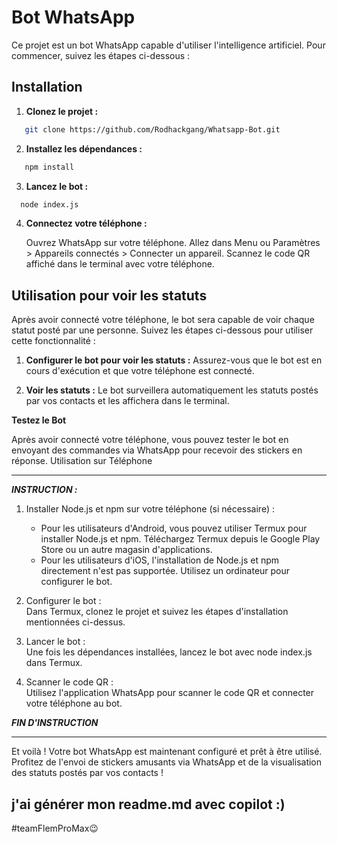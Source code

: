 # Bot WhatsApp 

Ce projet est un bot WhatsApp capable d'utiliser l'intelligence artificiel. Pour commencer, suivez les étapes ci-dessous :

## Installation

1. **Clonez le projet :**
```bash
   git clone https://github.com/Rodhackgang/Whatsapp-Bot.git
 ```

2. **Installez les dépendances :**
```bash
   npm install
```
3. **Lancez le bot :**
 ```bash
   node index.js
```
4. **Connectez votre téléphone :**

    Ouvrez WhatsApp sur votre téléphone.
    Allez dans Menu ou Paramètres > Appareils connectés > Connecter un appareil.
    Scannez le code QR affiché dans le terminal avec votre téléphone.

## Utilisation pour voir les statuts

Après avoir connecté votre téléphone, le bot sera capable de voir chaque statut posté par une personne. Suivez les étapes ci-dessous pour utiliser cette fonctionnalité :

1. **Configurer le bot pour voir les statuts :**
   Assurez-vous que le bot est en cours d'exécution et que votre téléphone est connecté.

2. **Voir les statuts :**
   Le bot surveillera automatiquement les statuts postés par vos contacts et les affichera dans le terminal.

**Testez le Bot**

Après avoir connecté votre téléphone, vous pouvez tester le bot en envoyant des commandes via WhatsApp pour recevoir des stickers en réponse.
Utilisation sur Téléphone

---
***INSTRUCTION :***

   1. Installer Node.js et npm sur votre téléphone (si nécessaire) :
         - Pour les utilisateurs d'Android, vous pouvez utiliser Termux pour installer Node.js et npm. Téléchargez Termux depuis le Google Play Store ou un autre magasin d'applications.
         - Pour les utilisateurs d'iOS, l'installation de Node.js et npm directement n'est pas supportée. Utilisez un ordinateur pour configurer le bot.

   2. Configurer le bot :\
      Dans Termux, clonez le projet et suivez les étapes d'installation mentionnées ci-dessus.

   3. Lancer le bot :\
        Une fois les dépendances installées, lancez le bot avec node index.js dans Termux.

   4. Scanner le code QR :\
        Utilisez l'application WhatsApp pour scanner le code QR et connecter votre téléphone au bot.

***FIN D'INSTRUCTION***
***

Et voilà ! Votre bot WhatsApp est maintenant configuré et prêt à être utilisé. Profitez de l'envoi de stickers amusants via WhatsApp et de la visualisation des statuts postés par vos contacts !

## j'ai générer mon readme.md avec copilot :)
#teamFlemProMax😉